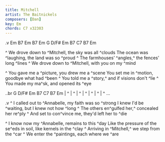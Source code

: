 ```yaml
---
title: Mitchell
artist: The Baitnickels
composers: [Dan]
key: Em
chords: C7 x32303
---
```

.v Em B7 Em B7   Em G D/F# Em B7   C7 B7 Em

^ We drove down to ^Mitchell, the sky was all ^clouds
The ocean was ^laughing, the land was so ^proud
^ The farmhouses’ ^angles,^ the fences’ long ^lines
^ We drove down to ^Mitchell, with you on my ^mind

^ You gave me a ^picture, you drew me a ^scene
You set me in ^motion, goodbye what had ^been
^ You told me a ^story,^ and if visions don't ^lie
^ You made my ma^sk, and opened its ^eye


..br G D/F# Em B7   C7 B7 Em
| ^ | ^ | ^ | ^ | ^ | ^ | ^ ...

.v
^ I called out to ^Annabelle, my faith was so ^strong
I knew I'd be ^waiting, but I knew not how ^long
^ The others en^gulfed her,^ concealed her re^ply
^ And set to con^vince me, they'd left her to ^die

^ I know now my ^Annabelle, remains to this ^day
Like the pressure of the se^eds in soil, like kernels in the ^clay
^ Arriving in ^Mitchell,^ we step from the ^car
^ We enter the ^paintings, each where we ^are
